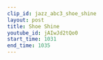 ```yaml
---
clip_id: jazz_abc3_shoe_shine
layout: post
title: Shoe Shine
youtube_id: jAIwJd2tQo0
start_time: 1031
end_time: 1035
---
```


